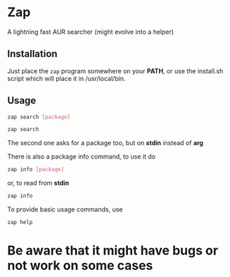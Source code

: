 # Zap

A lightning fast AUR searcher (might evolve into a helper)

Installation
------------

Just place the `zap` program somewhere on your **PATH**, or use the install.sh script which will place it in /usr/local/bin.

Usage
-----


```sh
zap search [package]
```

```sh
zap search
```

The second one asks for a package too, but on **stdin** instead of **arg**

There is also a package info command, to use it do

```sh
zap info [package]
```

or, to read from **stdin**

```sh
zap info
```


To provide basic usage commands, use

```sh
zap help
```

Be aware that it might have bugs or not work on some cases
=======

